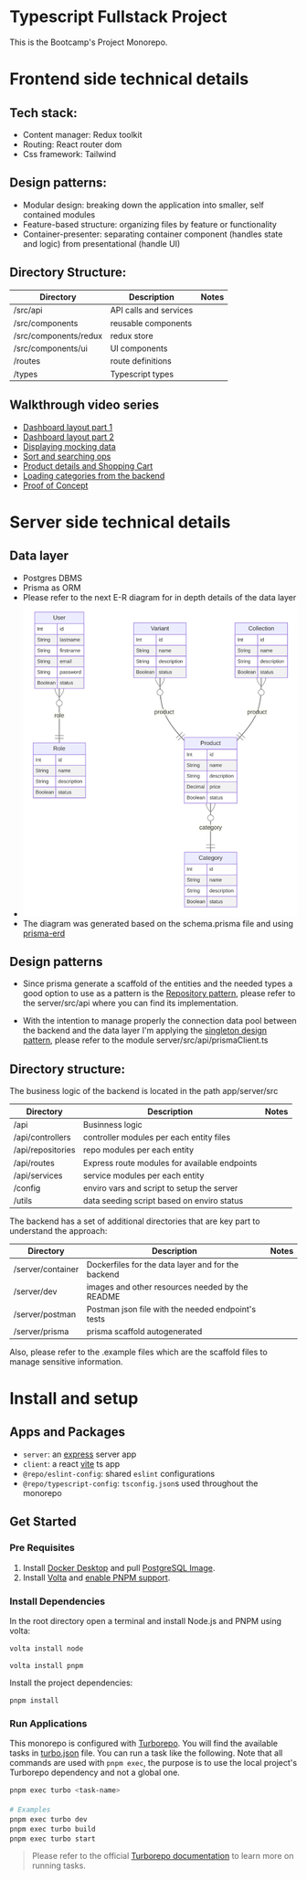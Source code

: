 # Typescript Fullstack Project

This is the Bootcamp's Project Monorepo.

# Frontend side technical details

## Tech stack:

- Content manager: Redux toolkit
- Routing: React router dom
- Css framework: Tailwind

## Design patterns:

- Modular design: breaking down the application into smaller, self contained modules
- Feature-based structure: organizing files by feature or functionality
- Container-presenter: separating container component (handles state and logic) from presentational (handle UI)

## Directory Structure:

| Directory | Description | Notes |
|-----------|-------------|-------|
| /src/api      | API calls and services |       |
| /src/components    | reusable components  |       |
| /src/components/redux   | redux store|       |
| /src/components/ui   | UI components|       |
| /routes  | route definitions     |       |
| /types     | Typescript types   |       |

## Walkthrough video series
- [Dashboard layout part 1](https://youtu.be/gjYtTSeWzqU)
- [Dashboard layout part 2](https://youtu.be/3eLndynypi8)
- [Displaying mocking data](https://youtu.be/x74WC-VQ3_0)
- [Sort and searching ops](https://youtu.be/eJSMetlbcQo)
- [Product details and Shopping Cart](https://youtu.be/hdzUp9P6oBE)
- [Loading categories from the backend](https://youtu.be/Y7srodNqU2M)
- [Proof of Concept](https://youtu.be/2UCt9PVcyog)

# Server side technical details

## Data layer

- Postgres DBMS
- Prisma as ORM
- Please refer to the next E-R diagram for in depth details of the data layer
- ![e_r_diagram](./apps/server/dev/erd.svg)
- The diagram was generated based on the schema.prisma file and using [prisma-erd](https://prisma-erd.simonknott.de)

## Design patterns
- Since prisma generate a scaffold of the entities and the needed types a good option to use as a pattern is the [Repository pattern](https://martinfowler.com/eaaCatalog/repository.html), please refer to the server/src/api where you can find its implementation.

- With the intention to manage properly the connection data pool between the backend and the data layer I'm applying the [singleton design pattern](https://refactoring.guru/design-patterns/singleton), please refer to the module server/src/api/prismaClient.ts

## Directory structure:

The business logic of the backend is located in the path app/server/src

| Directory | Description | Notes |
|-----------|-------------|-------|
| /api      | Businness logic |       |
| /api/controllers    | controller modules per each entity files  |       |
| /api/repositories   | repo modules per each entity|       |
| /api/routes   | Express route modules for available endpoints|       |
| /api/services  | service modules per each entity     |       |
| /config     | enviro vars and script to setup the server   |       |
| /utils     | data seeding script based on enviro status   |       |

The backend has a set of additional directories that are key part to understand the approach:

| Directory | Description | Notes |
|-----------|-------------|-------|
| /server/container     | Dockerfiles for the data layer and for the backend   |       |
| /server/dev     | images and other resources needed by the README   |       |
| /server/postman     | Postman json file with the needed endpoint's tests   |       |
| /server/prisma     | prisma scaffold autogenerated   |       |

Also, please refer to the .example files which are the scaffold files to manage sensitive information.

# Install and setup

## Apps and Packages

- `server`: an [express](https://expressjs.com/) server app
- `client`: a react [vite](https://vitejs.dev) ts app
- `@repo/eslint-config`: shared `eslint` configurations
- `@repo/typescript-config`: `tsconfig.json`s used throughout the monorepo

## Get Started

### Pre Requisites

1. Install [Docker Desktop](https://docs.docker.com/get-started/get-docker/) and pull [PostgreSQL Image](https://hub.docker.com/_/postgres).
2. Install [Volta](https://docs.volta.sh/guide/getting-started) and [enable PNPM support](https://docs.volta.sh/advanced/pnpm).

### Install Dependencies

In the root directory open a terminal and install Node.js and PNPM using volta:

```
volta install node
```

```
volta install pnpm
```

Install the project dependencies:

```
pnpm install
```

### Run Applications

This monorepo is configured with [Turborepo](https://turbo.build/repo/docs). You will find the available tasks in [turbo.json](./turbo.json) file. You can run a task like the following. Note that all commands are used with `pnpm exec`, the purpose is to use the local project's Turborepo dependency and not a global one.

```bash
pnpm exec turbo <task-name>

# Examples
pnpm exec turbo dev
pnpm exec turbo build
pnpm exec turbo start
```

> Please refer to the official [Turborepo documentation](https://turbo.build/repo/docs/crafting-your-repository/running-tasks) to learn more on running tasks.
